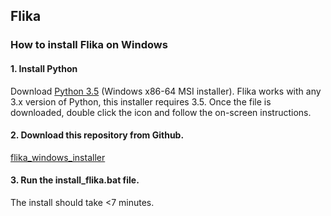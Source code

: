 ## Flika ##
### How to install Flika on Windows ###

#### 1. Install Python
Download [Python 3.5](https://www.python.org/downloads/windows/) (Windows x86-64 MSI installer). Flika works with any 3.x version of Python, this installer requires 3.5. Once the file is downloaded, double click the icon and follow the on-screen instructions.

#### 2. Download this repository from Github.

[flika_windows_installer](https://github.com/flika-org/flika_windows_installer/archive/master.zip)


#### 3. Run the install_flika.bat file.
The install should take <7 minutes.

